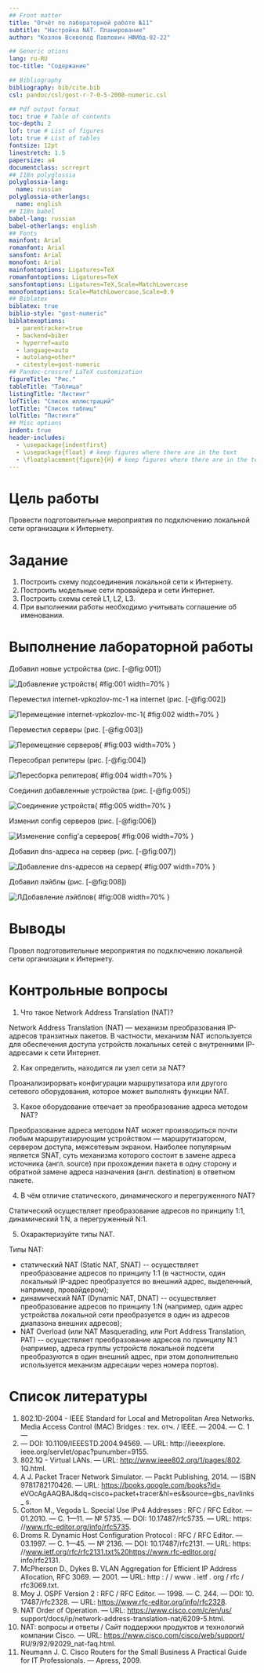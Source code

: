 ```yaml
---
## Front matter
title: "Отчёт по лабораторной работе №11"
subtitle: "Настройка NAT. Планирование"
author: "Козлов Всеволод Павлович НФИбд-02-22"

## Generic otions
lang: ru-RU
toc-title: "Содержание"

## Bibliography
bibliography: bib/cite.bib
csl: pandoc/csl/gost-r-7-0-5-2008-numeric.csl

## Pdf output format
toc: true # Table of contents
toc-depth: 2
lof: true # List of figures
lot: true # List of tables
fontsize: 12pt
linestretch: 1.5
papersize: a4
documentclass: scrreprt
## I18n polyglossia
polyglossia-lang:
  name: russian
polyglossia-otherlangs:
  name: english
## I18n babel
babel-lang: russian
babel-otherlangs: english
## Fonts
mainfont: Arial
romanfont: Arial
sansfont: Arial
monofont: Arial
mainfontoptions: Ligatures=TeX
romanfontoptions: Ligatures=TeX
sansfontoptions: Ligatures=TeX,Scale=MatchLowercase
monofontoptions: Scale=MatchLowercase,Scale=0.9
## Biblatex
biblatex: true
biblio-style: "gost-numeric"
biblatexoptions:
  - parentracker=true
  - backend=biber
  - hyperref=auto
  - language=auto
  - autolang=other*
  - citestyle=gost-numeric
## Pandoc-crossref LaTeX customization
figureTitle: "Рис."
tableTitle: "Таблица"
listingTitle: "Листинг"
lofTitle: "Список иллюстраций"
lotTitle: "Список таблиц"
lolTitle: "Листинги"
## Misc options
indent: true
header-includes:
  - \usepackage{indentfirst}
  - \usepackage{float} # keep figures where there are in the text
  - \floatplacement{figure}{H} # keep figures where there are in the text
---
```


# Цель работы

Провести подготовительные мероприятия по подключению локальной сети
организации к Интернету.

# Задание

1. Построить схему подсоединения локальной сети к Интернету.
2. Построить модельные сети провайдера и сети Интернет.
3. Построить схемы сетей L1, L2, L3.
4. При выполнении работы необходимо учитывать соглашение об именовании.

# Выполнение лабораторной работы

Добавил новые устройства (рис. [-@fig:001])

![Добавление устройств](image/1.png){ #fig:001 width=70% }

Переместил internet-vpkozlov-mc-1 на internet (рис. [-@fig:002])

![Перемещение internet-vpkozlov-mc-1](image/2.png){ #fig:002 width=70% }

Переместил серверы (рис. [-@fig:003])

![Перемещение серверов](image/3.png){ #fig:003 width=70% }

Пересобрал репитеры (рис. [-@fig:004])

![Пересборка репитеров](image/4.png){ #fig:004 width=70% }

Соединил добавленные устройства (рис. [-@fig:005])

![Соединение устройств](image/5.png){ #fig:005 width=70% }

Изменил config серверов (рис. [-@fig:006])

![Изменение config'а серверов](image/6.png){ #fig:006 width=70% }

Добавил dns-адреса на сервер (рис. [-@fig:007])

![Добавление dns-адресов на сервер](image/7.png){ #fig:007 width=70% }

Добавил лэйблы (рис. [-@fig:008])

![ЛДобавление лэйблов](image/8.png){ #fig:008 width=70% }

# Выводы

Провел подготовительные мероприятия по подключению локальной сети
организации к Интернету.

# Контрольные вопросы

1. Что такое Network Address Translation (NAT)?

Network Address Translation (NAT) — механизм преобразования IP-адресов транзитных пакетов. В частности, механизм NAT используется для обеспечения доступа устройств локальных сетей с внутренними IP-адресами к сети Интернет.

2. Как определить, находится ли узел сети за NAT?

Проанализирорвать конфигурации маршрутизатора или другого сетевого оборудования, которое может выполнять функции NAT. 

3. Какое оборудование отвечает за преобразование адреса методом NAT?

Преобразование адреса методом NAT может производиться почти любым маршрутизирующим устройством — маршрутизатором, сервером доступа, межсетевым экраном. Наиболее популярным является SNAT, суть механизма которого состоит в замене адреса источника (англ. source) при прохождении пакета в одну сторону и обратной замене адреса назначения (англ. destination) в ответном пакете.

4. В чём отличие статического, динамического и перегруженного NAT?

Статический осуществляет преобразование адресов по принципу 1:1, динамический 1:N, а перегруженный N:1.

5. Охарактеризуйте типы NAT.

Типы NAT:
- статический NAT (Static NAT, SNAT) -- осуществляет преобразование адресов по принципу 1:1 (в частности, один локальный IP-адрес преобразуется во внешний адрес, выделенный, например, провайдером);
- динамический NAT (Dynamic NAT, DNAT) -- осуществляет преобразование адресов по принципу 1:N (например, один адрес устройства локальной сети преобразуется в один из адресов диапазона внешних адресов);
- NAT Overload (или NAT Masquerading, или Port Address Translation, PAT) -- осуществляет преобразование адресов по принципу N:1 (например, адреса группы устройств локальной подсети преобразуются в один внешний адрес, при этом дополнительно используется механизм адресации через номера портов).

# Список литературы
1. 802.1D-2004 - IEEE Standard for Local and Metropolitan Area Networks.
Media Access Control (MAC) Bridges : тех. отч. / IEEE. — 2004. — С. 1—
277. — DOI: 10.1109/IEEESTD.2004.94569. — URL: http://ieeexplore.
ieee.org/servlet/opac?punumber=9155.
2. 802.1Q - Virtual LANs. — URL: http://www.ieee802.org/1/pages/802.
1Q.html.
3. A J. Packet Tracer Network Simulator. — Packt Publishing, 2014. —
ISBN 9781782170426. — URL: https://books.google.com/books?id=
eVOcAgAAQBAJ&dq=cisco+packet+tracer&hl=es&source=gbs_navlinks_
s.
4. Cotton M., Vegoda L. Special Use IPv4 Addresses : RFC / RFC Editor. —
01.2010. — С. 1—11. — № 5735. — DOI: 10.17487/rfc5735. — URL: https:
//www.rfc-editor.org/info/rfc5735.
5. Droms R. Dynamic Host Configuration Protocol : RFC / RFC Editor. —
03.1997. — С. 1—45. — № 2136. — DOI: 10.17487/rfc2131. — URL: https:
//www.ietf.org/rfc/rfc2131.txt%20https://www.rfc-editor.org/
info/rfc2131.
6. McPherson D., Dykes B. VLAN Aggregation for Efficient IP Address
Allocation, RFC 3069. — 2001. — URL: http : / / www . ietf . org / rfc /
rfc3069.txt.
7. Moy J. OSPF Version 2 : RFC / RFC Editor. — 1998. — С. 244. — DOI: 10.
17487/rfc2328. — URL: https://www.rfc-editor.org/info/rfc2328.
8. NAT Order of Operation. — URL: https://www.cisco.com/c/en/us/
support/docs/ip/network-address-translation-nat/6209-5.html.
9. NAT: вопросы и ответы / Сайт поддержки продуктов и технологий
компании Cisco. — URL: https://www.cisco.com/cisco/web/support/
RU/9/92/92029_nat-faq.html.
10. Neumann J. C. Cisco Routers for the Small Business A Practical Guide for
IT Professionals. — Apress, 2009.
